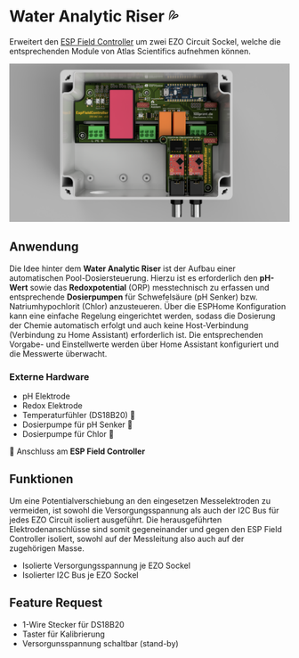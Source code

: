 
# Water Analytic Riser :sweat_drops:

Erweitert den [ESP Field Controller](../) um zwei EZO Circuit Sockel, welche die entsprechenden Module von Atlas Scientifics aufnehmen können.

![Zusammenbau im Spelsberg Gehäuse](docu/war_assembly.png)

## Anwendung

Die Idee hinter dem __Water Analytic Riser__ ist der Aufbau einer automatischen Pool-Dosiersteuerung. Hierzu ist es erforderlich den __pH-Wert__ sowie das __Redoxpotential__ (ORP) messtechnisch zu erfassen und entsprechende __Dosierpumpen__ für Schwefelsäure (pH Senker) bzw. Natriumhypochlorit (Chlor) anzusteueren.
Über die ESPHome Konfiguration kann eine einfache Regelung eingerichtet werden, sodass die Dosierung der Chemie automatisch erfolgt und auch keine Host-Verbindung (Verbindung zu Home Assistant) erforderlich ist. Die entsprechenden Vorgabe- und Einstellwerte werden über Home Assistant konfiguriert und die Messwerte überwacht.

### Externe Hardware
* pH Elektrode
* Redox Elektrode
* Temperaturfühler (DS18B20) :link:
* Dosierpumpe für pH Senker :link:
* Dosierpumpe für Chlor :link:

:link: Anschluss am __ESP Field Controller__

## Funktionen

Um eine Potentialverschiebung an den eingesetzen Messelektroden zu vermeiden, ist sowohl die Versorgungsspannung als auch der I2C Bus für jedes EZO Circuit isoliert ausgeführt. Die herausgeführten Elektrodenanschlüsse sind somit gegeneinander und gegen den ESP Field Controller isoliert, sowohl auf der Messleitung also auch auf der zugehörigen Masse.

* Isolierte Versorgungsspannung je EZO Sockel
* Isolierter I2C Bus je EZO Sockel

## Feature Request

* 1-Wire Stecker für DS18B20
* Taster für Kalibrierung
* Versorgunsspannung schaltbar (stand-by)
